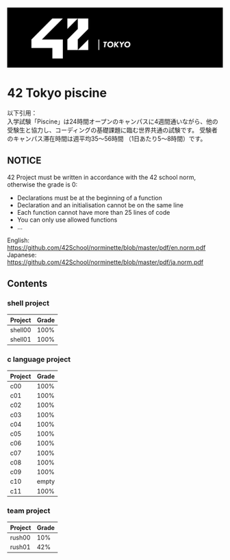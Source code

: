 ![](./42.png)
# 42 Tokyo piscine
以下引用：<br />
入学試験「Piscine」は24時間オープンのキャンパスに4週間通いながら、他の受験生と協力し、コーディングの基礎課題に臨む世界共通の試験です。
受験者のキャンパス滞在時間は週平均35〜56時間 （1日あたり5〜8時間）です。

## NOTICE 
42 Project must be written in accordance with the 42 school norm, otherwise the grade is 0:
* Declarations must be at the beginning of a function
* Declaration and an initialisation cannot be on the same line
* Each function cannot have more than 25 lines of code
* You can only use allowed functions
* ...

English: https://github.com/42School/norminette/blob/master/pdf/en.norm.pdf <br />
Japanese: https://github.com/42School/norminette/blob/master/pdf/ja.norm.pdf

## Contents
### shell project
| Project | Grade | 
| ------- | ----- | 
| shell00 | 100%  | 
| shell01 | 100%  | 

### c language project
| Project | Grade | 
| ------- | ----- | 
| c00     | 100%  | 
| c01     | 100%  | 
| c02     | 100%  | 
| c03     | 100%  | 
| c04     | 100%  | 
| c05     | 100%  | 
| c06     | 100%  | 
| c07     | 100%  | 
| c08     | 100%  | 
| c09     | 100%  | 
| c10     | empty | 
| c11     | 100%  | 

### team project
| Project | Grade | 
| ------- | ----- | 
| rush00  | 10%   | 
| rush01  | 42%   | 
